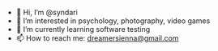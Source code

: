 - 👋 Hi, I’m @syndari
- 👀 I’m interested in psychology, photography, video games
- 🌱 I’m currently learning software testing
- 📫 How to reach me: dreamersienna@gmail.com

<!---
syndari/syndari is a ✨ special ✨ repository because its `README.md` (this file) appears on your GitHub profile.
You can click the Preview link to take a look at your changes.
--->
